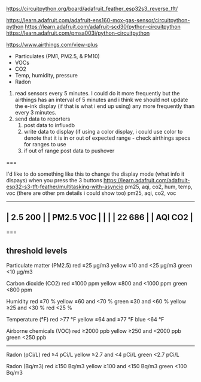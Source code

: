 https://circuitpython.org/board/adafruit_feather_esp32s3_reverse_tft/

https://learn.adafruit.com/adafruit-ens160-mox-gas-sensor/circuitpython-python
https://learn.adafruit.com/adafruit-scd30/python-circuitpython
https://learn.adafruit.com/pmsa003i/python-circuitpython

https://www.airthings.com/view-plus

- Particulates (PM1, PM2.5, & PM10)
- VOCs
- CO2
- Temp, humidity, pressure
- Radon

1. read sensors every 5 minutes. I could do it more frequently but the airthings has an interval of 5 minutes and i think we should not update the e-ink display (if that is what i end up using) any more frequently than every 3 minutes.
2. send data to reporters
	1. post data to influxdb
	2. write data to display (if using a color display, i could use color to denote that it is in or out of expected range - check airthings specs for ranges to use
	3. if out of range post data to pushover

===

I'd like to do something like this to change the display mode (what info it dispays) when you press the 3 buttons
https://learn.adafruit.com/adafruit-esp32-s3-tft-feather/multitasking-with-asyncio
pm25, aqi, co2, hum, temp, voc (there are other pm details i could show too)
pm25, aqi, co2, voc

________________________
| 2.5               200 |
| PM2.5             VOC |
|                       |
| 22                686 |
| AQI               CO2 |
------------------------


===

## threshold levels
Particulate matter (PM2.5)
red ≥25 μg/m3
yellow ≥10 and <25 μg/m3
green <10 μg/m3

Carbon dioxide (CO2)
red ≥1000 ppm
yellow ≥800 and <1000 ppm
green <800 ppm

Humidity
red ≥70 %
yellow ≥60 and <70 %
green ≥30 and <60 %
yellow ≥25 and <30 %
red <25 %

Temperature (°F)
red >77 °F
yellow ≥64 and ≤77 °F
blue <64 °F

Airborne chemicals (VOC)
red ≥2000 ppb
yellow ≥250 and <2000 ppb
green <250 ppb

---

Radon (pCi/L)
red ≥4 pCi/L
yellow ≥2.7 and <4 pCi/L
green <2.7 pCi/L

Radon (Bq/m3)
red ≥150 Bq/m3
yellow ≥100 and <150 Bq/m3
green <100 Bq/m3